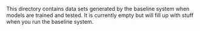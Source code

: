 This directory contains data sets generated by the baseline system when models are trained and tested. It is currently 
empty but will fill up with stuff when you run the baseline system.
